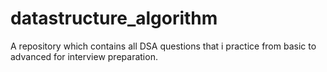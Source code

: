 # datastructure_algorithm
A repository which contains all DSA questions that i practice from basic to advanced for interview preparation.

